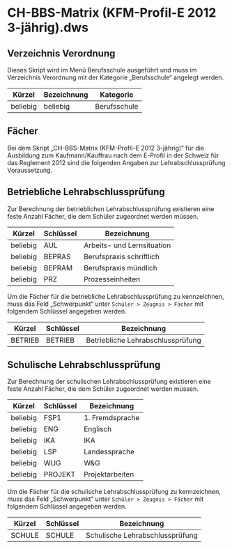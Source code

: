 # CH-BBS-Matrix (KFM-Profil-E 2012 3-jährig).dws

## Verzeichnis Verordnung

Dieses Skript wird im Menü Berufsschule ausgeführt und muss im Verzeichnis Verordnung mit der Kategorie „Berufsschule“ angelegt werden.

|Kürzel|Bezeichnung|Kategorie|
|--|--|--|
|beliebig|beliebig|Berufsschule|

## Fächer

Bei dem Skript „CH-BBS-Matrix (KFM-Profil-E 2012 3-jährig)“ für die Ausbildung zum Kaufmann/Kauffrau nach dem E-Profil in der Schweiz für das Reglement 2012 sind die folgenden Angaben zur Lehrabschlussprüfung Voraussetzung.

## Betriebliche Lehrabschlussprüfung

Zur Berechnung der betrieblichen Lehrabschlussprüfung existieren eine feste Anzahl Fächer, die dem Schüler zugeordnet werden müssen. 

|Kürzel	|Schlüssel	|Bezeichnung|
|--|--|--|
|beliebig|AUL|Arbeits- und Lernsituation|
|beliebig|BEPRAS|Berufspraxis schriftlich|
|beliebig|BEPRAM|Berufspraxis mündlich|
|beliebig|PRZ|Prozesseinheiten|

Um die Fächer für die betriebliche Lehrabschlussprüfung zu kennzeichnen, muss das Feld „Schwerpunkt“ unter ```Schüler > Zeugnis > Fächer``` mit folgendem Schlüssel angegeben werden.

|Kürzel	|Schlüssel	|Bezeichnung|
|--|--|--|
|BETRIEB	|BETRIEB	|Betriebliche Lehrabschlussprüfung|

## Schulische Lehrabschlussprüfung

Zur Berechnung der schulischen Lehrabschlussprüfung existieren eine feste Anzahl Fächer, die dem Schüler zugeordnet werden müssen. 

|Kürzel	|Schlüssel|	Bezeichnung|
|--|--|--|
|beliebig|	FSP1	|1. Fremdsprache|
|beliebig|	ENG	|Englisch|
|beliebig|	IKA	|IKA|
|beliebig|LSP	|Landessprache|
|beliebig|WUG	|W&G|
|beliebig|PROJEKT|	Projektarbeiten|

Um die Fächer für die schulische Lehrabschlussprüfung zu kennzeichnen, muss das Feld „Schwerpunkt“ unter ```Schüler > Zeugnis > Fächer``` mit folgendem Schlüssel angegeben werden.

|Kürzel	|Schlüssel|	Bezeichnung|
|--|--|--|
|SCHULE|	SCHULE|	Schulische Lehrabschlussprüfung|
